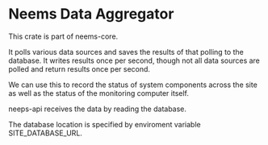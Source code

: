 # Neems Data Aggregator

This crate is part of neems-core.

It polls various data sources and saves the results of that polling to the
database.  It writes results once per second, though not all data sources are
polled and return results once per second.

We can use this to record the status of system components across the site as
well as the status of the monitoring computer itself.

neeps-api receives the data by reading the database.

The database location is specified by enviroment variable SITE_DATABASE_URL.

